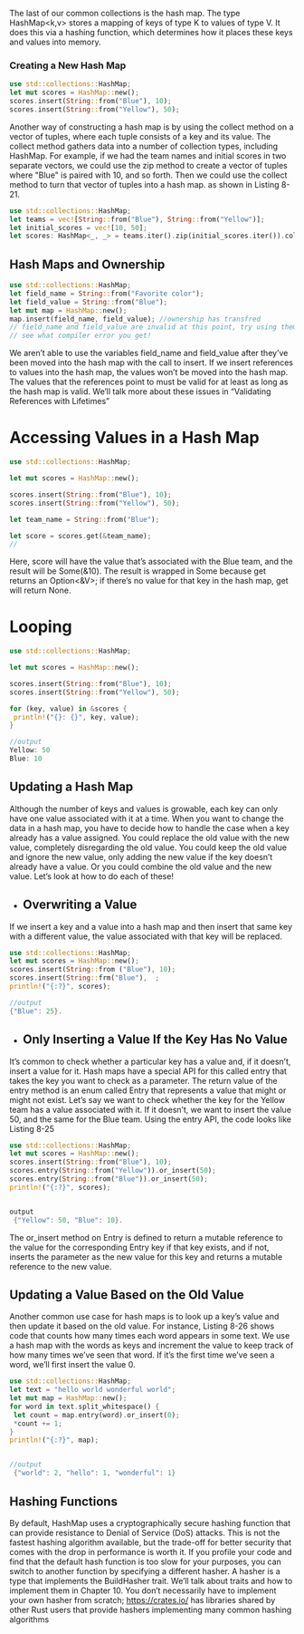The last of our common collections is the hash map. The type HashMap<k,v> stores a mapping of keys of type K to values of type V. It does this via a hashing function, which determines how it places these keys and values into memory.
### Creating a New Hash Map
```rust
use std::collections::HashMap;
let mut scores = HashMap::new();
scores.insert(String::from("Blue"), 10);
scores.insert(String::from("Yellow"), 50);
```
Another way of constructing a hash map is by using the collect method on a vector of tuples, where each tuple consists of a key and its value. The collect method gathers data into a number of collection types, including HashMap. For example, if we had the team names and initial scores in two separate vectors, we could use the zip method to create a vector of tuples where "Blue" is paired with 10, and so forth. Then we could use the collect method to turn that vector of tuples into a hash map. as shown in Listing 8-21.
```rust
use std::collections::HashMap;
let teams = vec![String::from("Blue"), String::from("Yellow")];
let initial_scores = vec![10, 50];
let scores: HashMap<_, _> = teams.iter().zip(initial_scores.iter()).collect();
```
## Hash Maps and Ownership
```rust
use std::collections::HashMap;
let field_name = String::from("Favorite color");
let field_value = String::from("Blue");
let mut map = HashMap::new();
map.insert(field_name, field_value); //ownership has transfred
// field_name and field_value are invalid at this point, try using them and
// see what compiler error you get!
```
We aren’t able to use the variables field_name and field_value after
they’ve been moved into the hash map with the call to insert.
If we insert references to values into the hash map, the values won’t be
moved into the hash map. The values that the references point to must
be valid for at least as long as the hash map is valid. We’ll talk more about
these issues in “Validating References with Lifetimes” 
# Accessing Values in a Hash Map
```rust
use std::collections::HashMap;

let mut scores = HashMap::new();

scores.insert(String::from("Blue"), 10);
scores.insert(String::from("Yellow"), 50);

let team_name = String::from("Blue");

let score = scores.get(&team_name);
//
```
Here, score will have the value that’s associated with the Blue team, and the result will be Some(&10). The result is wrapped in Some because get returns an Option<&V>; if there’s no value for that key in the hash map, get will return None.

# Looping
```rust
use std::collections::HashMap;

let mut scores = HashMap::new();

scores.insert(String::from("Blue"), 10);
scores.insert(String::from("Yellow"), 50);

for (key, value) in &scores {
 println!("{}: {}", key, value);
}

//output
Yellow: 50
Blue: 10

```
## Updating a Hash Map
Although the number of keys and values is growable, each key can only have
one value associated with it at a time. When you want to change the data in
a hash map, you have to decide how to handle the case when a key already
has a value assigned. You could replace the old value with the new value,
completely disregarding the old value. You could keep the old value and
ignore the new value, only adding the new value if the key doesn’t already
have a value. Or you could combine the old value and the new value. Let’s
look at how to do each of these!
- ## Overwriting a Value
If we insert a key and a value into a hash map and then insert that same key
with a different value, the value associated with that key will be replaced. 
```rust
use std::collections::HashMap;
let mut scores = HashMap::new();
scores.insert(String::from ("Blue"), 10);
scores.insert(String::frm("Blue"),  ;
println!("{:?}", scores);

//output 
{"Blue": 25}.
```
- ## Only Inserting a Value If the Key Has No Value
It’s common to check whether a particular key has a value and, if it doesn’t, insert a value for it. Hash maps have a special API for this called entry that takes the key you want to check as a parameter. The return value of the entry method is an enum called Entry that represents a value that might or might not exist. Let’s say we want to check whether the key for the Yellow team has a value associated with it. If it doesn’t, we want to insert the value 50, and the same for the Blue team. Using the entry API, the code looks like Listing 8-25

```rust
use std::collections::HashMap;
let mut scores = HashMap::new();
scores.insert(String::from("Blue"), 10);
scores.entry(String::from("Yellow")).or_insert(50);
scores.entry(String::from("Blue")).or_insert(50);
println!("{:?}", scores);


output 
 {"Yellow": 50, "Blue": 10}.
```
The or_insert method on Entry is defined to return a mutable reference to the value for the corresponding Entry key if that key exists, and if not, inserts the parameter as the new value for this key and returns a mutable reference to the new value.

## Updating a Value Based on the Old Value
Another common use case for hash maps is to look up a key’s value and then update it based on the old value. For instance, Listing 8-26 shows code that counts how many times each word appears in some text. We use a hash map with the words as keys and increment the value to keep track of how many times we’ve seen that word. If it’s the first time we’ve seen a word, we’ll first insert the value 0.
```rust
use std::collections::HashMap;
let text = "hello world wonderful world";
let mut map = HashMap::new();
for word in text.split_whitespace() {
 let count = map.entry(word).or_insert(0);
 *count += 1;
}
println!("{:?}", map);


//output
 {"world": 2, "hello": 1, "wonderful": 1}
```

## Hashing Functions 
By default, HashMap uses a cryptographically secure hashing function that can provide resistance to Denial of Service (DoS) attacks. This is not the fastest hashing algorithm available, but the trade-off for better security that comes with the drop in performance is worth it. If you profile your code and find that the default hash function is too slow for your purposes, you can switch to another function by specifying a different hasher. A hasher is a type that implements the BuildHasher trait. We’ll talk about traits and how to implement them in Chapter 10. You don’t necessarily have to implement your own hasher from scratch; https://crates.io/ has libraries shared by other Rust users that provide hashers implementing many common hashing algorithms

